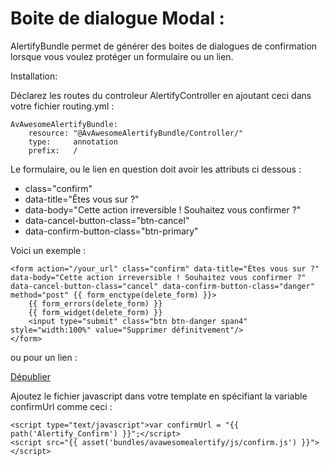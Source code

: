 Boite de dialogue Modal :
=========

AlertifyBundle permet de générer des boites de dialogues de confirmation lorsque vous voulez protéger un formulaire ou un lien.

Installation:

Déclarez les routes du controleur AlertifyController en ajoutant ceci dans votre fichier routing.yml :

	AvAwesomeAlertifyBundle:
	    resource: "@AvAwesomeAlertifyBundle/Controller/"
	    type:     annotation
	    prefix:   /

Le formulaire, ou le lien en question doit avoir les attributs ci dessous :

- class="confirm"
- data-title="Êtes vous sur ?"
- data-body="Cette action irreversible ! Souhaitez vous confirmer ?"
- data-cancel-button-class="btn-cancel"
- data-confirm-button-class="btn-primary"

Voici un exemple :

	<form action="/your_url" class="confirm" data-title="Êtes vous sur ?" data-body="Cette action irreversible ! Souhaitez vous confirmer ?" data-cancel-button-class="cancel" data-confirm-button-class="danger" method="post" {{ form_enctype(delete_form) }}>
		{{ form_errors(delete_form) }}
		{{ form_widget(delete_form) }}
        <input type="submit" class="btn btn-danger span4" style="width:100%" value="Supprimer définitvement"/>
    </form>

ou pour un lien :

<a href="/your_url" class="btn btn-mini btn-danger confirm" data-title="Êtes vous sur de vouloir faire ca&nbsp;?" data-body="BLABLA" data-cancel-button-class="cancel" data-confirm-button-class="danger">Dépublier</a>

Ajoutez le fichier javascript dans votre template en spécifiant la variable confirmUrl comme ceci :

    <script type="text/javascript">var confirmUrl = "{{ path('Alertify_Confirm') }}";</script>
    <script src="{{ asset('bundles/avawesomealertify/js/confirm.js') }}"></script>
